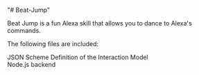 "# Beat-Jump"

Beat Jump is a fun Alexa skill that allows you to dance to Alexa's commands.

The following files are included:

JSON Scheme Definition of the Interaction Model  
Node.js backend
